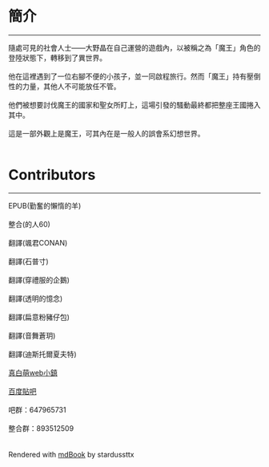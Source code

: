 # 簡介
***
隨處可見的社會人士——大野晶在自己運營的遊戲內，以被稱之為「魔王」角色的登陸狀態下，轉移到了異世界。
<br /><br />
他在這裡遇到了一位右腳不便的小孩子，並一同啟程旅行。然而「魔王」持有壓倒性的力量，其他人不可能放任不管。
<br /><br />
他們被想要討伐魔王的國家和聖女所盯上，這場引發的騷動最終都把整座王國捲入其中。
<br /><br />
這是一部外觀上是魔王，可其內在是一般人的誤會系幻想世界。
<br /><br />
# Contributors
***
EPUB(勤奮的懶惰的羊)
<br /><br />
整合(的人60)
<br /><br />
翻譯(颯君CONAN)
<br /><br />
翻譯(石普寸)
<br /><br />
翻譯(穿禮服的企鵝)
<br /><br />
翻譯(透明的憶念)
<br /><br />
翻譯(扁意粉豬仔包)
<br /><br />
翻譯(音舞蒼玥)
<br /><br />
翻譯(迪斯托爾夏夫特)
<br /><br />
[真白萌web小鎮](https://masiro.moe/forum.php?mod=forumdisplay&fid=189)
<br /><br />
[百度貼吧](https://tieba.baidu.com/f?kw=%E9%87%8D%E6%9D%A5%E5%90%A7%E9%AD%94%E7%8E%8B%E5%A4%A7%E4%BA%BA)
<br /><br />
吧群：647965731
<br /><br />
整合群：893512509
<br /><br /><br />
Rendered with [mdBook](https://github.com/rust-lang/mdBook) by stardussttx
